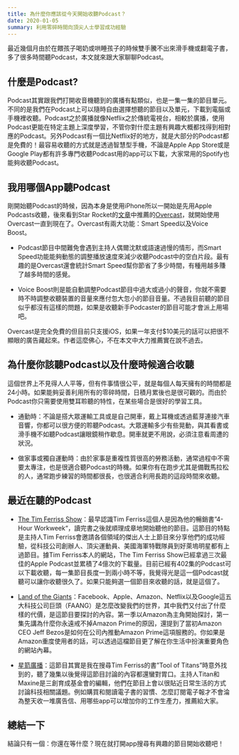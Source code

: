 ```yaml
---
title: 為什麼你應該從今天開始收聽Podcast？
date: 2020-01-05
summary: 利用零碎時間向頂尖人士學習成功經驗
---
```


最近幾個月由於在餵孩子喝奶或哄睡孩子的時候雙手騰不出來滑手機或翻電子書，多了很多時間聽Podcast，本文就來跟大家聊聊Podcast。

## 什麼是Podcast?
Podcast其實跟我們打開收音機聽到的廣播有點類似，也是一集一集的節目單元。不同的是我們在Podcast上可以隨時自由選擇想聽的節目以及單元，下載到電腦或手機裡收聽。Podcast之於廣播就像Netflix之於傳統電視台，相較於廣播，使用Podcast更能在特定主題上深度學習，不管你對什麼主題有興趣大概都找得到相對應的Podcast。另外Podcast有一個比Netflix好的地方，就是大部分的Podcast都是免費的！最容易收聽的方式就是透過智慧型手機，不論是Apple App Store或是Google Play都有許多專門收聽Podcast用的app可以下載，大家常用的Spotify也能夠收聽Podcast。

## 我用哪個App聽Podcast

剛開始聽Podcast的時候，因為本身是使用iPhone所以一開始是先用Apple Podcasts收聽，後來看到Star Rocket的[文章](https://medium.com/starrocket/for-those-podcast-lovers-we-recommend-these-8-apps-bf67d44c6919)中推薦的[Overcast](https://itunes.apple.com/us/app/overcast-podcast-player/id888422857?ls=1&mt=8)，就開始使用Overcast一直到現在了。Overcast有兩大功能：Smart Speed以及Voice Boost。

* Podcast節目中間難免會遇到主持人偶爾沈默或語速過慢的情形，而Smart Speed功能能夠動態的調整播放速度來減少收聽Podcast中的空白片段。最有趣的是Overcast還會統計Smart Speed幫你節省了多少時間，有種用越多賺了越多時間的感覺。

* Voice Boost則是能自動調整Podcast節目中過大或過小的聲音，你就不需要時不時調整收聽裝置的音量來應付忽大忽小的節目音量。不過我目前聽的節目似乎都沒有這樣的問題，如果是收聽新手Podcaster的節目可能才會派上用場吧。

Overcast是完全免費的但目前只支援iOS，如果一年支付$10美元的話可以把很不顯眼的廣告藏起來。作者這麼佛心，不在本文中大力推薦實在說不過去。

## 為什麼你該聽Podcast以及什麼時候適合收聽

這個世界上不見得人人平等，但有件事情很公平，就是每個人每天擁有的時間都是24小時。如果能夠妥善利用所有的零碎時間，日積月累後也是很可觀的。而由於Podcast你只需要使用雙耳聆聽的特性，在某些場合是很好的學習工具。

* 通勤時：不論是搭大眾運輸工具或是自己開車，戴上耳機或透過藍芽連接汽車音響，你都可以很方便的聆聽Podcast。大眾運輸多少有些晃動，與其看書或滑手機不如聽Podcast讓眼鏡稍作歇息。開車就更不用說，必須注意看周遭的狀況。

* 做家事或獨自運動時：由於家事是重複性質很高的勞務活動，通常過程中不需要太專注，也是很適合聽Podcast的時機。如果你有在跑步尤其是備戰馬拉松的人，通常跑步練習的時間都很長，也很適合利用長跑的這段時間來收聽。
 
## 最近在聽的Podcast

* [The Tim Ferriss Show](https://tim.blog/podcast/)：最早認識Tim Ferriss這個人是因為他的暢銷書”4-Hour Workweek“，讀完書之後就順理成章地開始聽他的節目。這節目的特點是主持人Tim Ferriss會邀請各個領域的傑出人士上節目來分享他們的成功經驗，從科技公司創辦人、頂尖運動員、美國海軍特戰隊員到好萊塢明星都有上過節目。據Tim Ferriss本人的網站，The Tim Ferriss Show已經拿過三次最佳的Apple Podcast並累積了4億次的下載量。目前已經有402集的Podcast可以下載收聽，每一集節目長度一到兩小時不等，我覺得光是這一個Podcast就聽可以讓你收聽很久了。如果只能夠選一個節目來收聽的話，就是這個了。

* [Land of the Giants](https://www.vox.com/land-of-the-giants-podcast)：Facebook、Apple、Amazon、Netflix以及Google這五大科技公司巨頭（FAANG）是怎麼改變我們的世界，其中我們又付出了什麼樣的代價，是這節目要探討的內容。第一季以Amazon為主角開始探討，第一集先講為什麼你永遠戒不掉Amazon Prime的原因，還提到了當初Amazon CEO Jeff Bezos是如何在公司內推動Amazon Prime這項服務的。你如果是Amazon重度使用者的話，可以透過這檔節目更了解在你生活中扮演重要角色的網站內幕。

* [星箭廣播](https://podcast.starrocket.io/)：這節目其實是我在搜尋Tim Ferriss的書”Tool of Titans”時意外找到的，聽了幾集以後覺得這節目討論的內容都還蠻對胃口。主持人Titan和Maxine是三創育成基金會的編輯，他們在節目上會以很貼近日常生活的方式討論科技相關議題。例如購買和閱讀電子書的習慣、怎麼訂閱電子報才不會淪為整天收一堆廣告信、用哪些app可以增加你的工作生產力，推薦給大家。

## 總結一下

結論只有一個：你還在等什麼？現在就打開app搜尋有興趣的節目開始收聽吧！